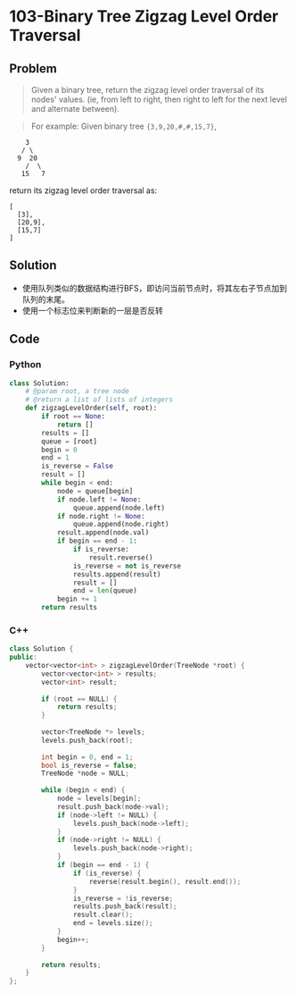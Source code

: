 # 103-Binary Tree Zigzag Level Order Traversal

## Problem

> Given a binary tree, return the zigzag level order traversal of its nodes' values. (ie, from left to right, then right to left for the next level and alternate between).

> For example:
Given binary tree `{3,9,20,#,#,15,7}`,
>
```
    3
   / \
  9  20
    /  \
   15   7
```
>
return its zigzag level order traversal as:
>
```
[
  [3],
  [20,9],
  [15,7]
]
```

## Solution

- 使用队列类似的数据结构进行BFS，即访问当前节点时，将其左右子节点加到队列的末尾。
- 使用一个标志位来判断新的一层是否反转

## Code

### Python

```python
class Solution:
    # @param root, a tree node
    # @return a list of lists of integers
    def zigzagLevelOrder(self, root):
		if root == None:
			return []
		results = []
		queue = [root]
		begin = 0
		end = 1
		is_reverse = False
		result = []
		while begin < end:
			node = queue[begin]
			if node.left != None:
				queue.append(node.left)
			if node.right != None:
				queue.append(node.right)
			result.append(node.val)
			if begin == end - 1:
			    if is_reverse:
			        result.reverse()
			    is_reverse = not is_reverse
			    results.append(result)
			    result = []
			    end = len(queue)
			begin += 1
		return results
```

### C++

```cpp
class Solution {
public:
    vector<vector<int> > zigzagLevelOrder(TreeNode *root) {
        vector<vector<int> > results;
        vector<int> result;
        
        if (root == NULL) {
            return results;
        }
        
        vector<TreeNode *> levels;
        levels.push_back(root);
        
        int begin = 0, end = 1;
        bool is_reverse = false;
        TreeNode *node = NULL;
        
        while (begin < end) {
            node = levels[begin];
            result.push_back(node->val);
            if (node->left != NULL) {
                levels.push_back(node->left);
            }
            if (node->right != NULL) {
                levels.push_back(node->right);
            }
            if (begin == end - 1) {
                if (is_reverse) {
                    reverse(result.begin(), result.end());
                }
                is_reverse = !is_reverse;
                results.push_back(result);
                result.clear();
                end = levels.size();
            }
            begin++;
        }
        
        return results;
    }
};
```